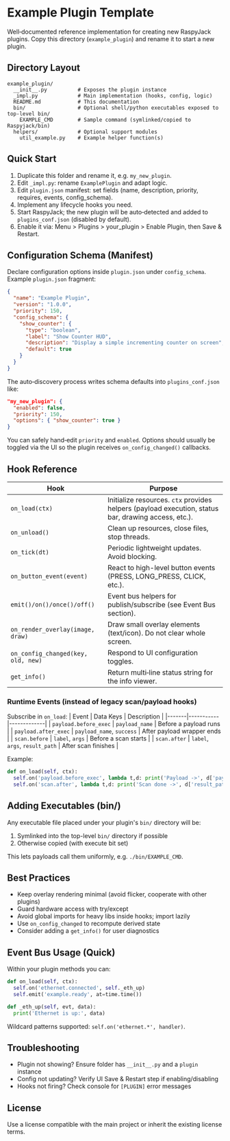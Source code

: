 # Example Plugin Template

Well‑documented reference implementation for creating new RaspyJack plugins.
Copy this directory (`example_plugin`) and rename it to start a new plugin.

## Directory Layout
```
example_plugin/
  __init__.py          # Exposes the plugin instance
  _impl.py             # Main implementation (hooks, config, logic)
  README.md            # This documentation
  bin/                 # Optional shell/python executables exposed to top-level bin/
    EXAMPLE_CMD        # Sample command (symlinked/copied to Raspyjack/bin)
  helpers/             # Optional support modules
    util_example.py    # Example helper function(s)
```

## Quick Start
1. Duplicate this folder and rename it, e.g. `my_new_plugin`.
2. Edit `_impl.py`: rename `ExamplePlugin` and adapt logic.
3. Edit `plugin.json` manifest: set fields (name, description, priority, requires, events, config_schema).
4. Implement any lifecycle hooks you need.
5. Start RaspyJack; the new plugin will be auto‑detected and added to `plugins_conf.json` (disabled by default).
6. Enable it via: Menu > Plugins > your_plugin > Enable Plugin, then Save & Restart.

## Configuration Schema (Manifest)
Declare configuration options inside `plugin.json` under `config_schema`.
Example `plugin.json` fragment:
```json
{
  "name": "Example Plugin",
  "version": "1.0.0",
  "priority": 150,
  "config_schema": {
    "show_counter": {
      "type": "boolean",
      "label": "Show Counter HUD",
      "description": "Display a simple incrementing counter on screen",
      "default": true
    }
  }
}
```
The auto‑discovery process writes schema defaults into `plugins_conf.json` like:
```json
"my_new_plugin": {
  "enabled": false,
  "priority": 150,
  "options": { "show_counter": true }
}
```
You can safely hand‑edit `priority` and `enabled`. Options should usually be toggled via the UI so the plugin receives `on_config_changed()` callbacks.

## Hook Reference
| Hook | Purpose |
|------|---------|
| `on_load(ctx)` | Initialize resources. `ctx` provides helpers (payload execution, status bar, drawing access, etc.). |
| `on_unload()` | Clean up resources, close files, stop threads. |
| `on_tick(dt)` | Periodic lightweight updates. Avoid blocking. |
| `on_button_event(event)` | React to high-level button events (PRESS, LONG_PRESS, CLICK, etc.). |
| `emit()/on()/once()/off()` | Event bus helpers for publish/subscribe (see Event Bus section). |
| `on_render_overlay(image, draw)` | Draw small overlay elements (text/icon). Do not clear whole screen. |
| `on_config_changed(key, old, new)` | Respond to UI configuration toggles. |
| `get_info()` | Return multi‑line status string for the info viewer. |

### Runtime Events (instead of legacy scan/payload hooks)
Subscribe in `on_load`:
| Event | Data Keys | Description |
|-------|-----------|-------------|
| `payload.before_exec` | `payload_name` | Before a payload runs |
| `payload.after_exec` | `payload_name`, `success` | After payload wrapper ends |
| `scan.before` | `label`, `args` | Before a scan starts |
| `scan.after` | `label`, `args`, `result_path` | After scan finishes |

Example:
```python
def on_load(self, ctx):
  self.on('payload.before_exec', lambda t,d: print('Payload ->', d['payload_name']))
  self.on('scan.after', lambda t,d: print('Scan done ->', d['result_path']))
```

## Adding Executables (bin/)
Any executable file placed under your plugin's `bin/` directory will be:
1. Symlinked into the top-level `bin/` directory if possible
2. Otherwise copied (with execute bit set)

This lets payloads call them uniformly, e.g. `./bin/EXAMPLE_CMD`.

## Best Practices
- Keep overlay rendering minimal (avoid flicker, cooperate with other plugins)
- Guard hardware access with try/except
- Avoid global imports for heavy libs inside hooks; import lazily
- Use `on_config_changed` to recompute derived state
- Consider adding a `get_info()` for user diagnostics

## Event Bus Usage (Quick)
Within your plugin methods you can:
```python
def on_load(self, ctx):
  self.on('ethernet.connected', self._eth_up)
  self.emit('example.ready', at=time.time())

def _eth_up(self, evt, data):
  print('Ethernet is up:', data)
```
Wildcard patterns supported: `self.on('ethernet.*', handler)`.

## Troubleshooting
- Plugin not showing? Ensure folder has `__init__.py` and a `plugin` instance
- Config not updating? Verify UI Save & Restart step if enabling/disabling
- Hooks not firing? Check console for `[PLUGIN]` error messages

## License
Use a license compatible with the main project or inherit the existing license terms.

